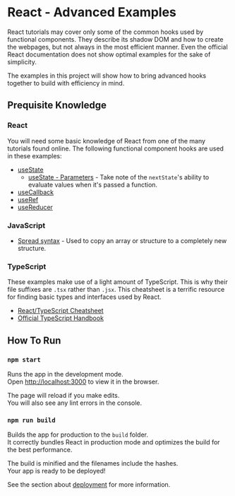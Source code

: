 # React - Advanced Examples

React tutorials may cover only some of the common hooks used by functional components. They describe its shadow DOM and how to create the webpages, but not always in the most efficient manner. Even the official React documentation does not show optimal examples for the sake of simplicity.

The examples in this project will show how to bring advanced hooks together to build with efficiency in mind.

## Prequisite Knowledge

### React

You will need some basic knowledge of React from one of the many tutorials found online. The following functional component hooks are used in these examples:

-   [useState](https://react.dev/reference/react/useState)
    -   [useState - Parameters](https://react.dev/reference/react/useState#setstate-parameters) - Take note of the `nextState`'s ability to evaluate values when it's passed a function.
-   [useCallback](https://react.dev/reference/react/useCallback)
-   [useRef](https://react.dev/reference/react/useRef)
-   [useReducer](https://react.dev/reference/react/useReducer)

### JavaScript

-   [Spread syntax](https://developer.mozilla.org/en-US/docs/Web/JavaScript/Reference/Operators/Spread_syntax) - Used to copy an array or structure to a completely new structure.

### TypeScript

These examples make use of a light amount of TypeScript. This is why their file suffixes are `.tsx` rather than `.jsx`. This cheatsheet is a terrific resource for finding basic types and interfaces used by React.

-   [React/TypeScript Cheatsheet](https://react-typescript-cheatsheet.netlify.app/docs/basic/getting-started/basic_type_example/)
-   [Official TypeScript Handbook](https://www.typescriptlang.org/docs/handbook/intro.html)

## How To Run

### `npm start`

Runs the app in the development mode.\
Open [http://localhost:3000](http://localhost:3000) to view it in the browser.

The page will reload if you make edits.\
You will also see any lint errors in the console.

### `npm run build`

Builds the app for production to the `build` folder.\
It correctly bundles React in production mode and optimizes the build for the best performance.

The build is minified and the filenames include the hashes.\
Your app is ready to be deployed!

See the section about [deployment](https://facebook.github.io/create-react-app/docs/deployment) for more information.
